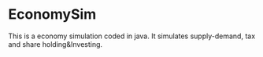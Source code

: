 # EconomySim
This is a economy simulation coded in java. It simulates supply-demand, tax and share holding&amp;Investing.
